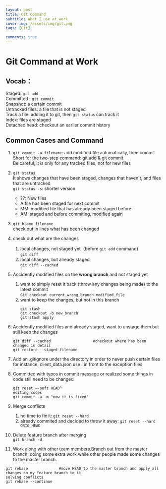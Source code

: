 ```yaml
---
layout: post
title: Git Command
subtitle: What I use at work
cover-img: /assets/img/git.png
tags: [Git]

comments: true
---
```




# Git Command at Work

## Vocab：
Staged: `git add`  
Committed : `git commit`   
Snapshot: a certain commit  
Untracked files: a file that is not staged  
Track a file: adding it to git, then `git status` can track it  
Index: files are staged  
Detached head: checkout an earlier commit history  

## Common Cases and Command
1. `git commit -a filename`: 
   add modified file automatically, then commit  
Short for the two-step command: git add & git commit  
Be careful, it is only for any tracked files, not for new files   

2. `git status`  
    It shows changes that have been staged, changes that haven't,
    and files that are untracked    
    `git status -s`: shorter version
     - ??: New files   
     - A:file has been staged for next commit  
     - MM: modified file that has already been staged before  
     - AM: staged and before commiting, modified again  

3. `git blame filename`  
    check out in lines what has been changed

4. check out what are the changes   
   1. local changes, not staged yet（before `git add` command)  
   `git diff`  
   2. local changes, but already staged  
   `git diff --cached`


5. Accidently modified files on the **wrong branch** and not staged yet
   1. want to simply reset it back (throw any changes being made) to the latest commit  
`Git checkout current_wrong_branch modified_file`  
   2. want to keep the changes, but not in this branch
        ```
        git stash 
        git checkout -b new_branch
        git stash apply
        ```
6. Accidently modified files and already staged, want to unstage them but still keep the changes
    ```
    git diff --cached                   #checkout where has been changed in detail
    git restore --staged filename
    ```

 7. Add an .gitignore under the directory in order to never push certain files   
    for instance, client_data.json
    use ! in front to the exception files

8. Committed with typos in commit message or realized some things in code still need to be changed  
   ```
   git reset –-soft HEAD^
   editing codes
   git commit -a -m "now it is fixed"
   ```

9. Merge conflicts    
   1.  no time to fix it: `git reset --hard`  
   2.  already commited and decided to throw it away: `git reset --hard ORIG_HEAD`

10. Delete feature branch after merging  
    `git branch -d`

11. Work along with other team members.Branch out from the master branch, doing some extra work while other people made some changes to the master branch.
  ``` 
  git rebase              #move HEAD to the master branch and apply all changes on my feature branch to it
  solving conflicts 
  git rebase --continue
 ```